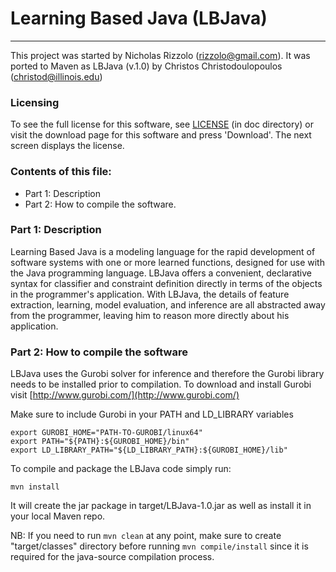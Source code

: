 # Learning Based Java (LBJava)

************************************************************  
This project was started by Nicholas Rizzolo (rizzolo@gmail.com).
It was ported to Maven as LBJava (v.1.0) by Christos Christodoulopoulos (christod@illinois.edu)

### Licensing

To see the full license for this software, see [LICENSE](LICENSE) (in doc directory) or visit the download 
page for this software and press 'Download'. The next screen displays the license. 

### Contents of this file:

* Part 1: Description
* Part 2: How to compile the software.


### Part 1: Description

Learning Based Java is a modeling language for the rapid development of software systems with 
one or more learned functions, designed for use with the Java programming language. 
LBJava offers a convenient, declarative syntax for classifier and constraint definition directly in 
terms of the objects in the programmer's application. With LBJava, the details of feature 
extraction, learning, model evaluation, and inference are all abstracted away from the programmer, 
leaving him to reason more directly about his application.


### Part 2: How to compile the software

LBJava uses the Gurobi solver for inference and therefore the Gurobi library needs to be installed 
prior to compilation. To download and install Gurobi visit [http://www.gurobi.com/](http://www.gurobi.com/)

Make sure to include Gurobi in your PATH and LD_LIBRARY variables

    export GUROBI_HOME="PATH-TO-GUROBI/linux64"
    export PATH="${PATH}:${GUROBI_HOME}/bin"
    export LD_LIBRARY_PATH="${LD_LIBRARY_PATH}:${GUROBI_HOME}/lib"


To compile and package the LBJava code simply run:

    mvn install

It will create the jar package in target/LBJava-1.0.jar as well as install it in your local Maven repo.

NB: If you need to run `mvn clean` at any point, make sure to create "target/classes" directory before 
running `mvn compile/install` since it is required for the java-source compilation process. 